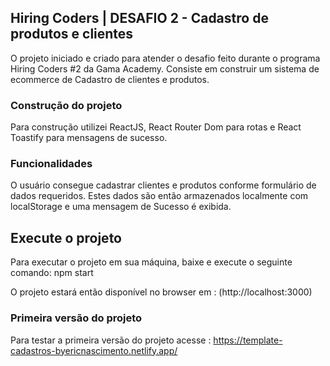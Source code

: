 ## Hiring Coders | DESAFIO 2 - Cadastro de produtos e clientes

O projeto iniciado e criado para atender o desafio feito durante o programa Hiring Coders #2 da Gama Academy. Consiste em construir um sistema de ecommerce de Cadastro de clientes e produtos.

### Construção do projeto

Para construção utilizei ReactJS, React Router Dom para rotas e React Toastify para mensagens de sucesso.

### Funcionalidades

O usuário consegue cadastrar clientes e produtos conforme formulário de dados requeridos. Estes dados são então armazenados localmente com localStorage e uma mensagem de Sucesso é exibida.

## Execute o projeto
Para executar o projeto em sua máquina, baixe e execute o seguinte comando: npm start

O projeto estará então disponível no browser em : (http://localhost:3000)



### Primeira versão do projeto

Para testar a primeira versão do projeto acesse : https://template-cadastros-byericnascimento.netlify.app/
